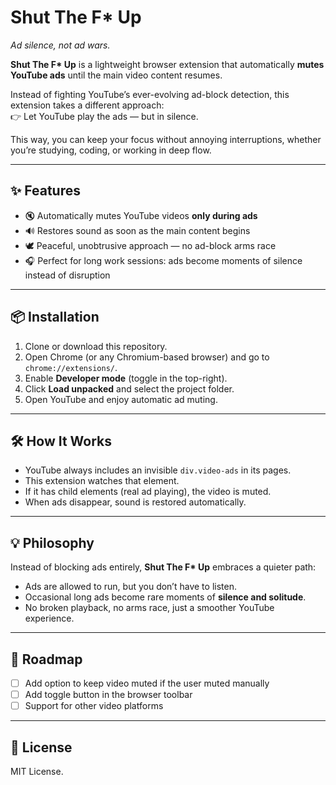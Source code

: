 # Shut The F* Up  
*Ad silence, not ad wars.*  

**Shut The F\* Up** is a lightweight browser extension that automatically **mutes YouTube ads** until the main video content resumes.  

Instead of fighting YouTube’s ever-evolving ad-block detection, this extension takes a different approach:  
👉 Let YouTube play the ads — but in silence.  

This way, you can keep your focus without annoying interruptions, whether you’re studying, coding, or working in deep flow.  

---

## ✨ Features
- 🔇 Automatically mutes YouTube videos **only during ads**  
- 🔊 Restores sound as soon as the main content begins  
- 🕊️ Peaceful, unobtrusive approach — no ad-block arms race  
- 🎧 Perfect for long work sessions: ads become moments of silence instead of disruption  

---

## 📦 Installation
1. Clone or download this repository.  
2. Open Chrome (or any Chromium-based browser) and go to `chrome://extensions/`.  
3. Enable **Developer mode** (toggle in the top-right).  
4. Click **Load unpacked** and select the project folder.  
5. Open YouTube and enjoy automatic ad muting.  

---

## 🛠️ How It Works
- YouTube always includes an invisible `div.video-ads` in its pages.  
- This extension watches that element.  
- If it has child elements (real ad playing), the video is muted.  
- When ads disappear, sound is restored automatically.  

---

## 💡 Philosophy
Instead of blocking ads entirely, **Shut The F\* Up** embraces a quieter path:  
- Ads are allowed to run, but you don’t have to listen.  
- Occasional long ads become rare moments of **silence and solitude**.  
- No broken playback, no arms race, just a smoother YouTube experience.  

---

## 🚀 Roadmap
- [ ] Add option to keep video muted if the user muted manually  
- [ ] Add toggle button in the browser toolbar  
- [ ] Support for other video platforms  

---

## 📝 License
MIT License.  


